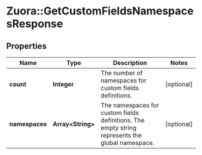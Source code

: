 # Zuora::GetCustomFieldsNamespacesResponse

## Properties
Name | Type | Description | Notes
------------ | ------------- | ------------- | -------------
**count** | **Integer** | The number of namespaces for custom fields definitions.  | [optional] 
**namespaces** | **Array&lt;String&gt;** | The namespaces for custom fields definitions. The empty string represents the global namespace.  | [optional] 



